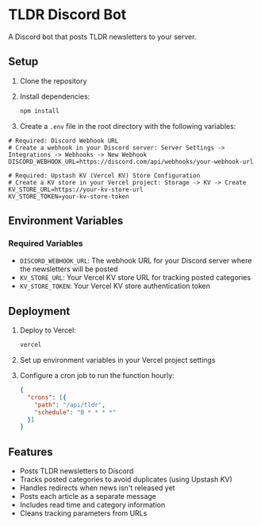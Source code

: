 # TLDR Discord Bot

A Discord bot that posts TLDR newsletters to your server.

## Setup

1. Clone the repository
2. Install dependencies:
   ```bash
   npm install
   ```

3. Create a `.env` file in the root directory with the following variables:

```env
# Required: Discord Webhook URL
# Create a webhook in your Discord server: Server Settings -> Integrations -> Webhooks -> New Webhook
DISCORD_WEBHOOK_URL=https://discord.com/api/webhooks/your-webhook-url

# Required: Upstash KV (Vercel KV) Store Configuration
# Create a KV store in your Vercel project: Storage -> KV -> Create
KV_STORE_URL=https://your-kv-store-url
KV_STORE_TOKEN=your-kv-store-token
```

## Environment Variables

### Required Variables

- `DISCORD_WEBHOOK_URL`: The webhook URL for your Discord server where the newsletters will be posted
- `KV_STORE_URL`: Your Vercel KV store URL for tracking posted categories
- `KV_STORE_TOKEN`: Your Vercel KV store authentication token

## Deployment

1. Deploy to Vercel:
   ```bash
   vercel
   ```

2. Set up environment variables in your Vercel project settings

3. Configure a cron job to run the function hourly:
   ```json
   {
     "crons": [{
       "path": "/api/tldr",
       "schedule": "0 * * * *"
     }]
   }
   ```

## Features

- Posts TLDR newsletters to Discord
- Tracks posted categories to avoid duplicates (using Upstash KV)
- Handles redirects when news isn't released yet
- Posts each article as a separate message
- Includes read time and category information
- Cleans tracking parameters from URLs 